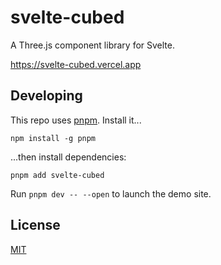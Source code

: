 # svelte-cubed

A Three.js component library for Svelte.

https://svelte-cubed.vercel.app

## Developing

This repo uses [pnpm](https://pnpm.io/). Install it...

```
npm install -g pnpm
```

...then install dependencies:

```
pnpm add svelte-cubed
```

Run `pnpm dev -- --open` to launch the demo site.

## License

[MIT](LICENSE)
